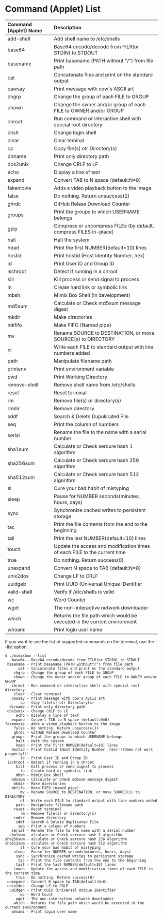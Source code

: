 # Command (Applet) List
|Command (Applet) Name | Description|
|:--|:--|
| add-shell| Add shell name to /etc/shells |
|    base64| Base64 encode/decode from FILR(or STDIN) to STDOUT|
|  basename| Print basename (PATH without "/") from file path |
|      cat | Concatenate files and print on the standard output|
|		cawsay | Print message with cow's ASCII art|
|   chgrp  | Change the group of each FILE to GROUP|
|   chown  | Change the owner and/or group of each FILE to OWNER and/or GROUP|
|   chroot | Run command or interactive shell with special root directory|
|chsh      | Change login shell|
|   clear  | Clear teminal |
|       cp | Copy file(s) otr Directory(s) |
|  dirname | Print only directory path |
| dos2unix | Change CRLF to LF|
|     echo | Display a line of text|
|   expand | Convert TAB to N space (default:N=8)|
|fakemovie | Adds a video playback button to the image|
|    false | Do nothing. Return unsuccess(1)|
|    ghrdc | GitHub Relase Download Counter|
|   groups | Print the groups to which USERNAME belongs|
|   gzip   | Compress or uncompress FILEs (by default, compress FILES in-place)|
|   halt   | Halt the system|
|    head  | Print the first NUMBER(default=10) lines |
| hostid   | Print hostid (Host Identity Number, hex)|
|       id | Print User ID and Group ID|
|  ischroot| Detect if running in a chroot|
|   kill   | Kill process or send signal to process|
|       ln | Create hard link or symbolic link|
|     mbsh | Mimix Box Shell (In development)|
|    md5sum| Calculate or Check md5sum message digest|
|    mkdir | Make directories|
|    mkfifo | Make FIFO (Named pipe)|
|       mv | Rename SOURCE to DESTINATION, or move SOURCE(s) to DIRECTORY|
|       nl| Write each FILE to standard output with line numbers added|
|     path | Manipulate filename path|
|    printenv| Print environment variable|
|     pwd  | Print Working Directory|
|   remove-shell|Remove shell name from /etc/shells|
|     reset| Reset terminal|
|     rm   | Remove file(s) or directory(s)|
|     rmdir   | Remove directory|
|   sddf   | Search & Delete Dupulicated File|
|   seq   | Print the column of numbers|
|   serial | Rename the file to the name with a serial number|
|    sha1sum| Calculate or Check sercure hash 1 algorithm|
|    sha256sum| Calculate or Check sercure hash 256 algorithm|
|    sha512sum| Calculate or Check sercure hash 512 algorithm|
|           sl| Cure your bad habit of mistyping|
|    sleep | Pause for NUMBER seconds(minutes, hours, days)|
|   sync   | Synchronize cached writes to persistent storage|
|     tac  | Print the file contents from the end to the beginning|
|     tail |  Print the last NUMBER(default=10) lines|
|    touch | Update the access and modification times of each FILE to the current time|
|     true | Do nothing. Return success(0)|
|  unexpand| Convert N space to TAB (default:N=8)|
|  unix2dos| Change LF to CRLF|
|   uuidgeb| Print UUID (Universal Unique IDentifier|
|  valid-shell| Verify if /etc/shells is valid|
|    wc    |    Word Counter|
|    wget  | The non-interactive network downloader|
|    which | Returns the file path which would be executed in the current environment|
|   whoami | Print login user name|

If you want to see the list of supported commands on the terminal, use the --list option.

```
$ ./mimixbox --list
   base64 - Base64 encode/decode from FILR(or STDIN) to STDOUT
 basename - Print basename (PATH without"/") from file path
      cat - Concatenate files and print on the standard output
    chgrp - Change the group of each FILE to GROUP
    chown - Change the owner and/or group of each FILE to OWNER and/or GROUP
   chroot - Run command or interactive shell with special root directory
    clear - Clear terminal
   cowsay - Print message with cow's ASCII art
       cp - Copy file(s) otr Directory(s)
  dirname - Print only directory path
 dos2unix - Change CRLF to LF
     echo - Display a line of text
   expand - Convert TAB to N space (default:N=8)
fakemovie - Adds a video playback button to the image
    false - Do nothing. Return unsuccess(1)
    ghrdc - GitHub Relase Download Counter
   groups - Print the groups to which USERNAME belongs
     halt - Halt the system
     head - Print the first NUMBER(default=10) lines
   hostid - Print hostid (Host Identity Number, hex)!!!Does not work properly!!!
       id - Print User ID and Group ID
 ischroot - Detect if running in a chroot
     kill - Kill process or send signal to process
       ln - Create hard or symbolic link
     mbsh - Mimix Box Shell
   md5sum - Calculate or Check md5sum message digest
    mkdir - Make directories
   mkfifo - Make FIFO (named pipe)
       mv - Rename SOURCE to DESTINATION, or move SOURCE(s) to DIRECTORY
       nl - Write each FILE to standard output with line numbers added
     path - Manipulate filename path
    reset - Reset terminal
       rm - Remove file(s) or directory(s)
    rmdir - Remove directory
     sddf - Search & Delete Duplicated File
      seq - Print a column of numbers
   serial - Rename the file to the name with a serial number
  sha1sum - alculate or Check sercure hash 1 algorithm
sha256sum - alculate or Check sercure hash 256 algorithm
sha512sum - alculate or Check sercure hash 512 algorithm
       sl - Cure your bad habit of mistyping
    sleep - Pause for NUMBER seconds(minutes, hours, days)
     sync - Synchronize cached writes to persistent storage
      tac - Print the file contents from the end to the beginning
     tail - Print the last NUMBER(default=10) lines
    touch - Update the access and modification times of each FILE to the current time
     true - Do nothing. Return success(0)
 unexpand - Convert N space to TAB(default:N=8)
 unix2dos - Change LF to CRLF
  uuidgen - Print UUID (Universal Unique IDentifier
       wc - Word Count
     wget - The non-interactive network downloader
    which - Returns the file path which would be executed in the current environment
   whoami - Print login user name
```